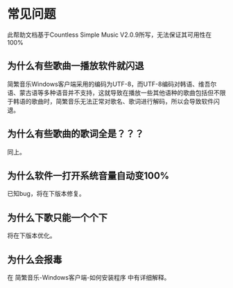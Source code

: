 # 常见问题
此帮助文档基于Countless Simple Music V2.0.9所写，无法保证其可用性在100%

## 为什么有些歌曲一播放软件就闪退
简繁音乐Windows客户端采用的编码为UTF-8，而UTF-8编码对韩语、维吾尔语、蒙古语等多种语音并不支持，这就导致在播放一些其他语种的歌曲包括但不限于韩语的歌曲时，简繁音乐无法正常对歌名、歌词进行解码，所以会导致软件闪退。
## 为什么有些歌曲的歌词全是？？？
同上。
## 为什么软件一打开系统音量自动变100%
已知bug，将在下版本修复。
## 为什么下歌只能一个个下
将在下版本优化。
## 为什么会报毒
在 简繁音乐-Windows客户端-如何安装程序 中有详细解释。
